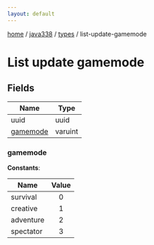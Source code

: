 ```yaml
---
layout: default
---
```


[home](/)  /  [java338](/protocol/java338)  /  [types](/protocol/java338/types)  /  list-update-gamemode

# List update gamemode

## Fields

Name | Type
---|---
uuid | uuid
[gamemode](#gamemode) | varuint

### gamemode

**Constants**:

Name | Value
---|:---:
survival | 0
creative | 1
adventure | 2
spectator | 3
